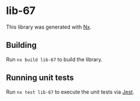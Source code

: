 # lib-67

This library was generated with [Nx](https://nx.dev).

## Building

Run `nx build lib-67` to build the library.

## Running unit tests

Run `nx test lib-67` to execute the unit tests via [Jest](https://jestjs.io).
